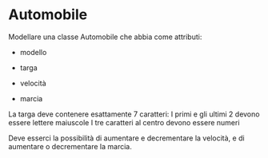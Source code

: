 # Automobile 

Modellare una classe Automobile che abbia come attributi:

- modello

- targa

- velocità

- marcia

La targa deve contenere esattamente 7 caratteri:
I primi e gli ultimi 2 devono essere lettere maiuscole
I tre caratteri al centro devono essere numeri

Deve esserci la possibilità di aumentare e decrementare la velocità,
e di aumentare o decrementare la marcia.
